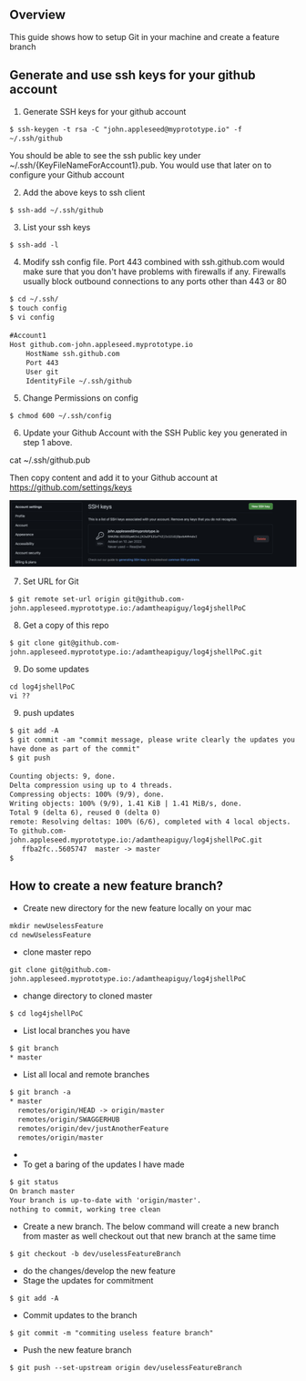 ## Overview
This guide shows how to setup Git in your machine and create a feature branch 

## Generate and use ssh keys for your github account

1. Generate SSH keys for your github account
```
$ ssh-keygen -t rsa -C "john.appleseed@myprototype.io" -f ~/.ssh/github
```
You should be able to see the ssh public key under ~/.ssh/{KeyFileNameForAccount1}.pub. You would use that later on to configure your Github account

2. Add the above keys to ssh client
```
$ ssh-add ~/.ssh/github
```
3. List your ssh keys
```
$ ssh-add -l
```
4. Modify ssh config file. Port 443 combined with ssh.github.com would make sure that you don't have problems with firewalls if any. Firewalls usually block outbound connections to any ports other than 443 or 80
```
$ cd ~/.ssh/
$ touch config
$ vi config

#Account1
Host github.com-john.appleseed.myprototype.io
	HostName ssh.github.com
	Port 443
	User git
	IdentityFile ~/.ssh/github

```
5. Change Permissions on config
```
$ chmod 600 ~/.ssh/config
```
6. Update your Github Account with the SSH Public key you generated in step 1 above.

cat ~/.ssh/github.pub

Then copy content and add it to your Github account at https://github.com/settings/keys

![alt text](https://github.com/adamtheapiguy/log4jshellPoC/blob/main/media-assets/10-github-sshkeys.png?raw=true)

7. Set URL for Git
```
$ git remote set-url origin git@github.com-john.appleseed.myprototype.io:/adamtheapiguy/log4jshellPoC
```
8. Get a copy of this repo
```
$ git clone git@github.com-john.appleseed.myprototype.io:/adamtheapiguy/log4jshellPoC.git
```
9. Do some updates
```
cd log4jshellPoC
vi ??
```
9. push updates
```
$ git add -A
$ git commit -am "commit message, please write clearly the updates you have done as part of the commit"
$ git push

Counting objects: 9, done.
Delta compression using up to 4 threads.
Compressing objects: 100% (9/9), done.
Writing objects: 100% (9/9), 1.41 KiB | 1.41 MiB/s, done.
Total 9 (delta 6), reused 0 (delta 0)
remote: Resolving deltas: 100% (6/6), completed with 4 local objects.
To github.com-john.appleseed.myprototype.io:/adamtheapiguy/log4jshellPoC.git
   ffba2fc..5605747  master -> master
$
```
## How to create a new feature branch?
- Create new directory for the new feature locally on your mac
```
mkdir newUselessFeature
cd newUselessFeature
```
- clone master repo
```
git clone git@github.com-john.appleseed.myprototype.io:/adamtheapiguy/log4jshellPoC
```
- change directory to cloned master
```
$ cd log4jshellPoC
```
- List local branches you have
```
$ git branch
* master
```
- List all local and remote branches
```
$ git branch -a
* master
  remotes/origin/HEAD -> origin/master
  remotes/origin/SWAGGERHUB
  remotes/origin/dev/justAnotherFeature
  remotes/origin/master
```
- 
- To get a baring of the updates I have made
```
$ git status
On branch master
Your branch is up-to-date with 'origin/master'.
nothing to commit, working tree clean
```
- Create a new branch. The below command will create a new branch from master as well checkout out that new branch at the same time
```
$ git checkout -b dev/uselessFeatureBranch
```
- do the changes/develop the new feature
- Stage the updates for commitment
```
$ git add -A
```
- Commit updates to the branch
```
$ git commit -m "commiting useless feature branch"
```
- Push the new feature branch 
```
$ git push --set-upstream origin dev/uselessFeatureBranch
```
